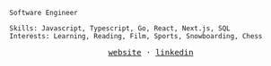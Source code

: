 ```console
Software Engineer

Skills: Javascript, Typescript, Go, React, Next.js, SQL
Interests: Learning, Reading, Film, Sports, Snowboarding, Chess
```
<p align="center">
  <samp>
  <a href="https://luisbert.me">website</a> ·
  <a href="https://linkedin.com/in/luisbert">linkedin</a>
  </samp>
</p>
